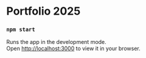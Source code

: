 # Portfolio 2025

### `npm start`

Runs the app in the development mode.\
Open [http://localhost:3000](http://localhost:3000) to view it in your browser.
